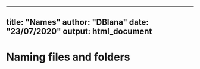 
---
title: "Names"
author: "DBlana"
date: "23/07/2020"
output: html_document
---

# Naming files and folders

